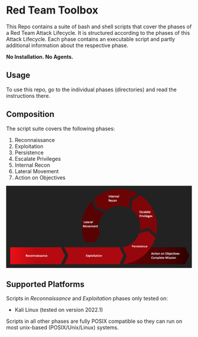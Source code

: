 # Red Team Toolbox

This Repo contains a suite of bash and shell scripts that cover the phases of a Red Team Attack Lifecycle. It is structured according to the phases of this Attack Lifecycle. Each phase contains an executable script and partly additional information about the respective phase.

**No Installation. No Agents.**

## Usage

To use this repo, go to the individual phases (directories) and read the instructions there.

## Composition

The script suite covers the following phases:

1. Reconnaissance
1. Exploitation
1. Persistence
1. Escalate Privileges
1. Internal Recon
1. Lateral Movement
1. Action on Objectives

![Attack Lifecycle](images/lifecycle-gray.png)

## Supported Platforms

Scripts in *Reconnaissance* and *Exploitation* phases only tested on:

- Kali Linux (tested on version 2022.1)

Scripts in all other phases are fully POSIX compatible so they can run on most unix-based (POSIX/Unix/Linux) systems.
